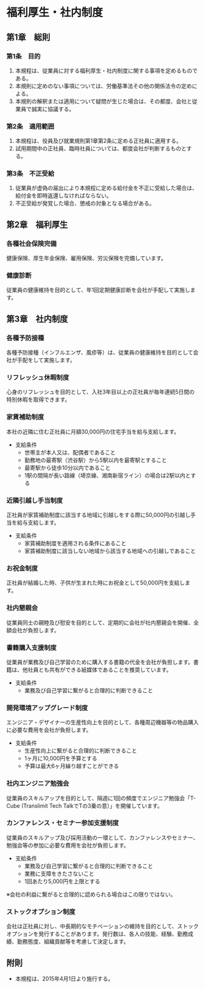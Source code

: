 # 福利厚生・社内制度

## 第1章　総則

### 第1条　目的

1. 本規程は、従業員に対する福利厚生・社内制度に関する事項を定めるものである。
2. 本規則に定めのない事項については、労働基準法その他の関係法令の定めによる。
3. 本規則の解釈または適用について疑問が生じた場合は、その都度、会社と従業員で誠実に協議する。

### 第2条　適用範囲

1. 本規程は、役員及び就業規則第1章第2条に定める正社員に適用する。
2. 試用期間中の正社員、臨時社員については、都度会社が判断するものとする。

### 第3条　不正受給

1. 従業員が虚偽の届出により本規程に定める給付金を不正に受給した場合は、給付金を即時返還しなければならない。
2. 不正受給が発覚した場合、懲戒の対象となる場合がある。

## 第2章　福利厚生

### 各種社会保険完備

健康保険、厚生年金保険、雇用保険、労災保険を完備しています。

### 健康診断

従業員の健康維持を目的として、年1回定期健康診断を会社が手配して実施します。

## 第3章　社内制度

### 各種予防接種

各種予防接種（インフルエンザ、風疹等）は、従業員の健康維持を目的として会社が手配をして実施します。

### リフレッシュ休暇制度

心身のリフレッシュを目的として、入社3年目以上の正社員が毎年連続5日間の特別休暇を取得できます。

### 家賃補助制度

本社の近隣に住む正社員に月額30,000円の住宅手当を給与支給します。

* 支給条件
	* 世帯主が本人又は、配偶者であること
	* 勤務地の最寄駅（渋谷駅）から5駅以内を最寄駅とすること
	* 最寄駅から徒歩10分以内であること
	* 1駅の間隔が長い路線（埼京線、湘南新宿ライン）の場合は2駅以内とする

### 近隣引越し手当制度

正社員が家賃補助制度に該当する地域に引越しをする際に50,000円の引越し手当を給与支給します。

* 支給条件
	* 家賃補助制度を適用される条件にあること
	* 家賃補助制度に該当しない地域から該当する地域への引越しであること

### お祝金制度

正社員が結婚した時、子供が生まれた時にお祝金として50,000円を支給します。

### 社内懇親会

従業員同士の親睦及び慰安を目的として、定期的に会社が社内懇親会を開催、全額会社が負担します。

### 書籍購入支援制度

従業員が業務及び自己学習のために購入する書籍の代金を会社が負担します。書籍は、他社員とも共有ができる紙媒体であることを推奨しています。

* 支給条件
	* 業務及び自己学習に繋がると合理的に判断できること

### 開発環境アップグレード制度

エンジニア・デザイナーの生産性向上を目的として、各種周辺機器等の物品購入に必要な費用を会社が負担します。

* 支給条件
	* 生産性向上に繋がると合理的に判断できること
	* 1ヶ月に10,000円を予算とする
	* 予算は最大6ヶ月繰り越すことができる

### 社内エンジニア勉強会

従業員のスキルアップを目的として、隔週に1回の頻度でエンジニア勉強会「T-Cube (Translimit Tech TalkでTの3乗の意）」を開催しています。

### カンファレンス・セミナー参加支援制度

従業員のスキルアップ及び採用活動の一環として、カンファレンスやセミナー、勉強会等の参加に必要な費用を会社が負担します。

* 支給条件
	* 業務及び自己学習に繋がると合理的に判断できること
	* 業務に支障をきたさないこと
	* 1回あたり5,000円を上限とする

※会社の利益に繋がると合理的に認められる場合はこの限りではない。

### ストックオプション制度

会社は正社員に対し、中長期的なモチベーションの維持を目的として、ストックオプションを発行することがあります。発行数は、各人の技能、経験、勤務成績、勤務態度、組織貢献等を考慮して決定します。

## 附則

* 本規程は、2015年4月1日より施行する。
